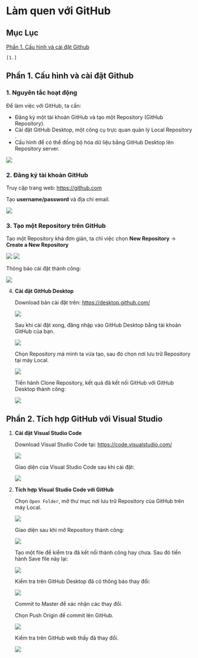 # Làm quen với GitHub

## Mục Lục

[Phần 1. Cấu hình và cài đặt Github](https://github.com/quanganh1996111/Linux-Tutorial/blob/master/GitHub%20Tutorial.md#ph%E1%BA%A7n-1-c%E1%BA%A5u-h%C3%ACnh-v%C3%A0-c%C3%A0i-%C4%91%E1%BA%B7t-github)

    [1.]

## Phần 1. Cấu hình và cài đặt Github

### 1. Nguyên tắc hoạt động

 Để làm việc với GitHub, ta cần:
    
- Đăng ký một tài khoản GitHub và tạo một Repository (GitHub Repository).
- Cài đặt GitHub Desktop, một công cụ trực quan quản lý Local Repository .
- Cấu hình để có thể đồng bộ hóa dữ liệu bằng GitHub Desktop lên Repository server.

<img src="https://i.imgur.com/Am1wAOY.png">

### 2. Đăng ký tài khoản GitHub

Truy cập trang web: https://github.com 

Tạo **username/password** và địa chỉ email.

<img src="https://i.imgur.com/PIJ4n2G.png">

### 3. Tạo một Repository trên GitHub

Tạo một Repository khá đơn giản, ta chỉ việc chọn **New Repository** -> **Create a New Repository**

<img src="https://i.imgur.com/Au778Sm.png">

<img src="https://i.imgur.com/19FzsZk.png">

Thông báo cài đặt thành công:

<img src="https://i.imgur.com/pX8cJc0.png">

4. **Cài đặt GitHub Desktop**

    Download bản cài đặt trên: https://desktop.github.com/

    <img src="https://i.imgur.com/e7Hibgz.png">

    Sau khi cài đặt xong, đăng nhập vào GitHub Desktop bằng tài khoản GitHub của bạn.

    <img src="https://i.imgur.com/5Krek2V.png">

    Chọn Repository mà mình ta vừa tạo, sau đó chọn nơi lưu trữ Repository tại máy Local.

    <img src="https://i.imgur.com/qg190jt.png">

    Tiến hành Clone Repository, kết quả đã kết nối GitHub với GitHub Desktop thành công:

    <img src="https://i.imgur.com/Tcph81H.png">

## Phần 2. Tích hợp GitHub với Visual Studio

1. **Cài đặt Visual Studio Code**

    Download Visual Studio Code tại: https://code.visualstudio.com/

    <img src="https://i.imgur.com/xpddw6L.png">

    Giao diện của Visual Studio Code sau khi cài đặt:

    <img src="https://i.imgur.com/W3u6AeP.png">

2. **Tích hợp Visual Studio Code với GitHub**

    Chọn `Open Folder`, mở thư mục nơi lưu trữ Repository của GitHub trên máy Local.

    <img src="https://i.imgur.com/8rJ5j1a.png">

    Giao diện sau khi mở Repository thành công:

    <img src="https://i.imgur.com/iZhi8Vj.png">

    Tạo một file để kiểm tra đã kết nối thành công hay chưa. Sau đó tiến hành Save file này lại:

    <img src="https://i.imgur.com/9uJDRnT.png">

    Kiểm tra trên GitHub Desktop đã có thông báo thay đổi:

    <img src="https://i.imgur.com/BiHPOIX.png">

    Commit to Master để xác nhận các thay đổi.

    Chọn Push Origin để commit lên GitHub.

    <img src="https://i.imgur.com/zvy3umh.png">

    Kiểm tra trên GitHub web thấy đã thay đổi.
    
    <img src="https://i.imgur.com/znkfrSv.png">
